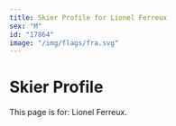 ```yaml
---
title: Skier Profile for Lionel Ferreux
sex: "M"
id: "17864"
image: "/img/flags/fra.svg" 
---
```


# Skier Profile

This page is for: Lionel Ferreux.
    